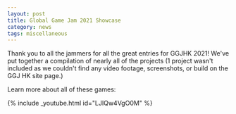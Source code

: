 ```yaml
---
layout: post
title: Global Game Jam 2021 Showcase
category: news
tags: miscellaneous
---
```


Thank you to all the jammers for all the great entries for GGJHK 2021! We've put together a compilation of nearly all of the projects (1 project wasn't included as we couldn't find any video footage, screenshots, or build on the GGJ HK site page.)

Learn more about all of these games: 

{% include _youtube.html id="LJIQw4VgO0M" %}
